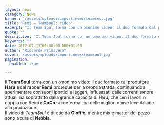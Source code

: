 ```yaml
---
layout: news
category: News
banner: "/assets/uploads/import.news/teamsoul.jpg"
title: "Remi – Team$oul: video"
excerpt: "Il Team Soul torna con un omonimo video: il duo formato dal produttore Haru e dal rapper Remi prosegue per la propria strada, continuando a sperimentare con suoni ipnotici e leggeri, influenzati dalle correnti sonore attuali ma soprattutto dalla grande capacità di Haru, che con i lavori in coppia con Remi e CoCo si conferma [&hellip"
quote: ""
description: "Il Team Soul torna con un omonimo video: il duo formato dal produttore Haru e dal rapper Remi prosegue per la propria strada, continuando a sperimentare con suoni ipnotici e leggeri, influenzati dalle correnti sonore attuali ma soprattutto dalla grande capacità di Haru, che con i lavori in coppia con Remi e CoCo si conferma [&hellip"
keywords: ""
date: 2017-07-13T00:00:00.000+01:00
author: "Riccardo Primavera"
cover: "/assets/uploads/import.news/teamsoul.jpg"
pagination:
  enabled: true

---
```


Il **Team Soul** torna con un omonimo video: il duo formato dal produttore **Haru** e dal rapper **Remi** prosegue per la propria strada, continuando a sperimentare con suoni ipnotici e leggeri, influenzati dalle correnti sonore attuali ma soprattutto dalla grande capacità di Haru, che con i lavori in coppia con Remi e **CoCo** si conferma una delle migliori nuove leve italiane alla produzione.  
Il video di _Team$oul_ è diretto da **Gioffrè**, mentre mix e master del pezzo sono a cura di **Nebbia**.